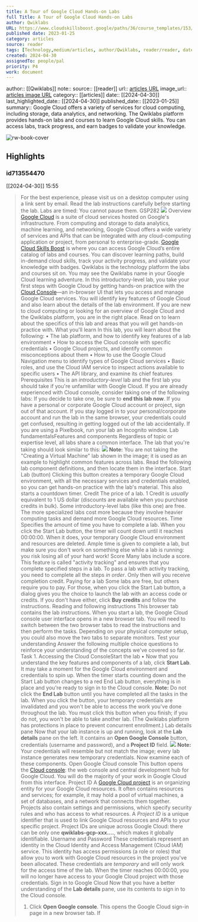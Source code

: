 ```yaml
---
title: A Tour of Google Cloud Hands-on Labs
full Title: A Tour of Google Cloud Hands-on Labs
author: Qwiklabs
URL: https://www.cloudskillsboost.google/paths/36/course_templates/153/labs/469857
published date: 2023-01-25
category: articles
source: reader
tags: [Technology,medium/articles, author/Qwiklabs, reader/reader, date/2024-04-30, area/reader]
created: 2024-04-30
assignedTo: people/pal
priority: P4
work: document
---
```

author:: [[Qwiklabs]]
note:: 
source:: [[reader]]
url:: [articles URL](https://www.cloudskillsboost.google/paths/36/course_templates/153/labs/469857)
image_url:: [articles image URL](https://www.cloudskillsboost.google/favicon-144.png)
category:: [[articles]]
date:: [[2024-04-30]]
last_highlighted_date:: [[2024-04-30]]
published_date:: [[2023-01-25]]
summary:: Google Cloud offers a variety of services for cloud computing, including storage, data analytics, and networking. The Qwiklabs platform provides hands-on labs and courses to learn Google Cloud skills. You can access labs, track progress, and earn badges to validate your knowledge.


![rw-book-cover](https://www.cloudskillsboost.google/favicon-144.png)

## Highlights
### id713554470
[[2024-04-30]] 15:55
> For the best experience, please visit us on a desktop computer using a link sent by email.
> Read the lab instructions carefully before starting the lab. Labs are timed: You cannot pause them.
> GSP282
> ![](https://cdn.qwiklabs.com/GMOHykaqmlTHiqEeQXTySaMXYPHeIvaqa2qHEzw6Occ%3D)
> Overview
> [Google Cloud](https://cloud.google.com/) is a suite of cloud services hosted on Google's infrastructure. From computing and storage to data analytics, machine learning, and networking, Google Cloud offers a wide variety of services and APIs that can be integrated with any cloud-computing application or project, from personal to enterprise-grade.
> [Google Cloud Skills Boost](https://www.cloudskillsboost.google/) is where you can access Google Cloud’s entire catalog of labs and courses. You can discover learning paths, build in-demand cloud skills, track your activity progress, and validate your knowledge with badges. Qwiklabs is the technology platform the labs and courses sit on. You may see the Qwiklabs name in your Google Cloud learning adventure.
> In this introductory-level lab, you take your first steps with Google Cloud by getting hands-on practice with the [Cloud Console](https://cloud.google.com/cloud-console/)—an in-browser UI that lets you access and manage Google Cloud services. You will identify key features of Google Cloud and also learn about the details of the lab environment.
> If you are new to cloud computing or looking for an overview of Google Cloud and the Qwiklabs platform, you are in the right place. Read on to learn about the specifics of this lab and areas that you will get hands-on practice with.
> What you'll learn
> In this lab, you will learn about the following:
> • The lab platform, and how to identify key features of a lab environment
> • How to access the Cloud console with specific credentials
> • Google Cloud projects, and identify common misconceptions about them
> • How to use the Google Cloud Navigation menu to identify types of Google Cloud services
> • Basic roles, and use the Cloud IAM service to inspect actions available to specific users
> • The API library, and examine its chief features
> Prerequisites
> This is an *introductory-level* lab and the first lab you should take if you're unfamiliar with Google Cloud. If you are already experienced with Cloud console, consider taking one of the following labs:
> If you decide to take one, be sure to **end this lab now**.
> If you have a personal or corporate Google Cloud account or project, sign out of that account. If you stay logged in to your personal/corporate account and run the lab in the same browser, your credentials could get confused, resulting in getting logged out of the lab accidentally.
> If you are using a Pixelbook, run your lab an Incognito window.
> Lab fundamentalsFeatures and components
> Regardless of topic or expertise level, all labs share a common interface. The lab that you're taking should look similar to this:
> ![](https://cdn.qwiklabs.com/Gx5QWak6EsvW0PQURmiMyf10sLtl2AT%2BUSrD04WuCzY%3D)
> **Note:** You are not taking the "Creating a Virtual Machine" lab shown in the image; it is used as an example to highlight common features across labs.
> Read the following lab component definitions, and then locate them in the interface.
> Start Lab (button)
> Clicking this button creates a temporary Google Cloud environment, with all the necessary services and credentials enabled, so you can get hands-on practice with the lab's material. This also starts a countdown timer.
> Credit
> The price of a lab. 1 Credit is *usually* equivalent to 1 US dollar (discounts are available when you purchase credits in bulk). Some introductory-level labs (like this one) are free. The more specialized labs cost more because they involve heavier computing tasks and demand more Google Cloud resources.
> Time
> Specifies the amount of time you have to complete a lab. When you click the Start Lab button, the timer will count down until it reaches 00:00:00. When it does, your temporary Google Cloud environment and resources are deleted. Ample time is given to complete a lab, but make sure you don't work on something else while a lab is running: you risk losing all of your hard work!
> Score
> Many labs include a score. This feature is called "activity tracking" and ensures that you complete specified steps in a lab. To pass a lab with activity tracking, you need to complete all the steps *in order*. Only then will you receive completion credit.
> Paying for a lab
> Some labs are free, but others require you to pay. For those, when you click the Start Lab button, a dialog gives you the choice to launch the lab with an access code or credits. If you don't have either, click **Buy credits** and follow the instructions.
> Reading and following instructions
> This browser tab contains the lab instructions. When you start a lab, the Google Cloud console user interface opens in a new browser tab. You will need to switch between the two browser tabs to read the instructions and then perform the tasks. Depending on your physical computer setup, you could also move the two tabs to separate monitors.
> Test your understanding
> Answer the following multiple choice questions to reinforce your understanding of the concepts we've covered so far.
> Task 1. Accessing the Cloud ConsoleStart the lab
> • Now that you understand the key features and components of a lab, click **Start Lab**.
> It may take a moment for the Google Cloud environment and credentials to spin up. When the timer starts counting down and the Start Lab button changes to a red End Lab button, everything is in place and you're ready to sign in to the Cloud console.
> **Note:** Do not click the **End Lab** button until you have completed all the tasks in the lab. When you click the button, your temporary credentials are invalidated and you won't be able to access the work you've done throughout the lab. You must click this button when you finish; if you do not, you won't be able to take another lab. (The Qwiklabs platform has protections in place to prevent concurrent enrollment.)
> Lab details pane
> Now that your lab instance is up and running, look at the **Lab details** pane on the left. It contains an **Open Google Console** button, credentials (username and password), and a **Project ID** field.
> ![](https://cdn.qwiklabs.com/%2FtHp4GI5VSDyTtdqi3qDFtevuY014F88%2BFow%2FadnRgE%3D)
> **Note:** Your credentials will resemble but not match the image; every lab instance generates new temporary credentials.
> Now examine each of these components.
> Open Google Cloud console
> This button opens the [Cloud console](https://cloud.google.com/cloud-console/): the web console and central development hub for Google Cloud. You will do the majority of your work in Google Cloud from this interface.
> Project ID
> A [Google Cloud project](https://cloud.google.com/docs/overview/#projects) is an organizing entity for your Google Cloud resources. It often contains resources and services; for example, it may hold a pool of virtual machines, a set of databases, and a network that connects them together. Projects also contain settings and permissions, which specify security rules and who has access to what resources.
> A *Project ID* is a unique identifier that is used to link Google Cloud resources and APIs to your specific project. Project IDs are unique across Google Cloud: there can be only one **qwiklabs-gcp-xxx....**, which makes it globally identifiable.
> Username and Password
> These credentials represent an identity in the Cloud Identity and Access Management (Cloud IAM) service. This identity has access permissions (a role or roles) that allow you to work with Google Cloud resources in the project you've been allocated. These credentials are *temporary* and will only work for the access time of the lab. When the timer reaches 00:00:00, you will no longer have access to your Google Cloud project with those credentials.
> Sign in to Google Cloud
> Now that you have a better understanding of the **Lab details** pane, use its contents to sign in to the Cloud console.
> 1. Click **Open Google console**.
> This opens the Google Cloud sign-in page in a new browser tab.
> If 


